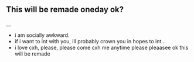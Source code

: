 ## This will be remade oneday ok?
__
- i am socially awkward.
- if i want to int with you, ill probably crown you in hopes to int...
- i love cxh, please, please come cxh me anytime please pleaasee
  ok this will be remade
